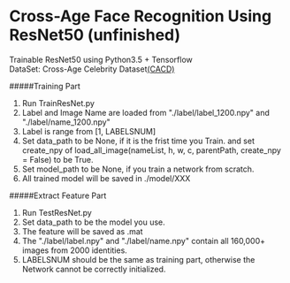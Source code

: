 Cross-Age Face Recognition Using ResNet50 (unfinished)
====
Trainable ResNet50 using Python3.5 + Tensorflow <br>
DataSet: Cross-Age Celebrity Dataset[(CACD)](http://bcsiriuschen.github.io/CARC/)

#####Training Part
1. Run TrainResNet.py
2. Label and Image Name are loaded from "./label/label_1200.npy" and "./label/name_1200.npy"
3. Label is range from [1, LABELSNUM]
4. Set data_path to be None, if it is the frist time you Train. and set create_npy of load_all_image(nameList, h, w, c, parentPath, create_npy = False) to be True.
5. Set model_path to be None, if you train a network from scratch.
6. All trained model will be saved in ./model/XXX 

#####Extract Feature Part
1. Run TestResNet.py
2. Set data_path to be the model you use.
3. The feature will be saved as .mat
4. The "./label/label.npy" and "./label/name.npy" contain all 160,000+ images from 2000 identities.
5. LABELSNUM should be the same as training part, otherwise the Network cannot be correctly initialized.

